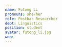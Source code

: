 ```yaml
---
name: Futong Li
pronouns: she/her
role: Postbac Researcher
dept: Linguistics
position: student
avatar: futong_li.jpg
web: 
---
```


